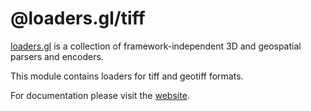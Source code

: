 # @loaders.gl/tiff

[loaders.gl](https://loaders.gl/docs) is a collection of framework-independent 3D and geospatial parsers and encoders.

This module contains loaders for tiff and geotiff formats.

For documentation please visit the [website](https://loaders.gl).
